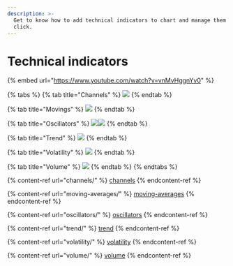 ```yaml
---
description: >-
  Get to know how to add technical indicators to chart and manage them in one
  click.
---
```


# Technical indicators

{% embed url="https://www.youtube.com/watch?v=vnMvHggnYv0" %}

{% tabs %}
{% tab title="Channels" %}
![](<../../../.gitbook/assets/image (350).png>)
{% endtab %}

{% tab title="Movings" %}
![](<../../../.gitbook/assets/image (352).png>)
{% endtab %}

{% tab title="Oscillators" %}
![](<../../../.gitbook/assets/image (356).png>)![](<../../../.gitbook/assets/image (354).png>)
{% endtab %}

{% tab title="Trend" %}
![](<../../../.gitbook/assets/image (355).png>)
{% endtab %}

{% tab title="Volatility" %}
![](<../../../.gitbook/assets/image (351).png>)
{% endtab %}

{% tab title="Volume" %}
![](<../../../.gitbook/assets/image (353).png>)
{% endtab %}
{% endtabs %}

{% content-ref url="channels/" %}
[channels](channels/)
{% endcontent-ref %}

{% content-ref url="moving-averages/" %}
[moving-averages](moving-averages/)
{% endcontent-ref %}

{% content-ref url="oscillators/" %}
[oscillators](oscillators/)
{% endcontent-ref %}

{% content-ref url="trend/" %}
[trend](trend/)
{% endcontent-ref %}

{% content-ref url="volatility/" %}
[volatility](volatility/)
{% endcontent-ref %}

{% content-ref url="volume/" %}
[volume](volume/)
{% endcontent-ref %}

